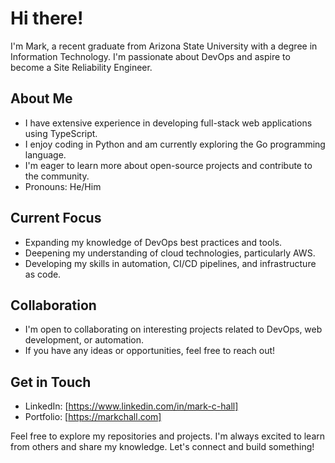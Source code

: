 # Hi there!

I'm Mark, a recent graduate from Arizona State University with a degree in Information Technology. I'm passionate about DevOps and aspire to become a Site Reliability Engineer.

## About Me

- I have extensive experience in developing full-stack web applications using TypeScript.
- I enjoy coding in Python and am currently exploring the Go programming language.
- I'm eager to learn more about open-source projects and contribute to the community.
- Pronouns: He/Him

## Current Focus

- Expanding my knowledge of DevOps best practices and tools.
- Deepening my understanding of cloud technologies, particularly AWS.
- Developing my skills in automation, CI/CD pipelines, and infrastructure as code.

## Collaboration

- I'm open to collaborating on interesting projects related to DevOps, web development, or automation.
- If you have any ideas or opportunities, feel free to reach out!

## Get in Touch

- LinkedIn: [https://www.linkedin.com/in/mark-c-hall]
- Portfolio: [https://markchall.com]

Feel free to explore my repositories and projects. I'm always excited to learn from others and share my knowledge. Let's connect and build something!
